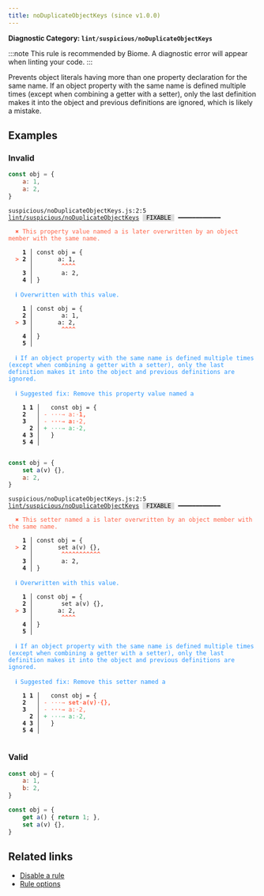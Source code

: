 ```yaml
---
title: noDuplicateObjectKeys (since v1.0.0)
---
```


**Diagnostic Category: `lint/suspicious/noDuplicateObjectKeys`**

:::note
This rule is recommended by Biome. A diagnostic error will appear when linting your code.
:::

Prevents object literals having more than one property declaration for the same name.
If an object property with the same name is defined multiple times (except when combining a getter with a setter), only the last definition makes it into the object and previous definitions are ignored, which is likely a mistake.

## Examples

### Invalid

```jsx
const obj = {
   	a: 1,
   	a: 2,
}
```

<pre class="language-text"><code class="language-text">suspicious/noDuplicateObjectKeys.js:2:5 <a href="https://biomejs.dev/linter/rules/no-duplicate-object-keys">lint/suspicious/noDuplicateObjectKeys</a> <span style="color: #000; background-color: #ddd;"> FIXABLE </span> ━━━━━━━━━━━━

<strong><span style="color: Tomato;">  </span></strong><strong><span style="color: Tomato;">✖</span></strong> <span style="color: Tomato;">This property value named a is later overwritten by an object member with the same name.</span>
  
    <strong>1 │ </strong>const obj = {
<strong><span style="color: Tomato;">  </span></strong><strong><span style="color: Tomato;">&gt;</span></strong> <strong>2 │ </strong>   	a: 1,
   <strong>   │ </strong>   	<strong><span style="color: Tomato;">^</span></strong><strong><span style="color: Tomato;">^</span></strong><strong><span style="color: Tomato;">^</span></strong><strong><span style="color: Tomato;">^</span></strong>
    <strong>3 │ </strong>   	a: 2,
    <strong>4 │ </strong>}
  
<strong><span style="color: rgb(38, 148, 255);">  </span></strong><strong><span style="color: rgb(38, 148, 255);">ℹ</span></strong> <span style="color: rgb(38, 148, 255);">Overwritten with this value.</span>
  
    <strong>1 │ </strong>const obj = {
    <strong>2 │ </strong>   	a: 1,
<strong><span style="color: Tomato;">  </span></strong><strong><span style="color: Tomato;">&gt;</span></strong> <strong>3 │ </strong>   	a: 2,
   <strong>   │ </strong>   	<strong><span style="color: Tomato;">^</span></strong><strong><span style="color: Tomato;">^</span></strong><strong><span style="color: Tomato;">^</span></strong><strong><span style="color: Tomato;">^</span></strong>
    <strong>4 │ </strong>}
    <strong>5 │ </strong>
  
<strong><span style="color: rgb(38, 148, 255);">  </span></strong><strong><span style="color: rgb(38, 148, 255);">ℹ</span></strong> <span style="color: rgb(38, 148, 255);">If an object property with the same name is defined multiple times (except when combining a getter with a setter), only the last definition makes it into the object and previous definitions are ignored.</span>
  
<strong><span style="color: rgb(38, 148, 255);">  </span></strong><strong><span style="color: rgb(38, 148, 255);">ℹ</span></strong> <span style="color: rgb(38, 148, 255);">Suggested fix</span><span style="color: rgb(38, 148, 255);">: </span><span style="color: rgb(38, 148, 255);">Remove this property value named a</span>
  
    <strong>1</strong> <strong>1</strong><strong> │ </strong>  const obj = {
    <strong>2</strong>  <strong> │ </strong><span style="color: Tomato;">-</span> <span style="color: Tomato;"><span style="opacity: 0.8;">·</span></span><span style="color: Tomato;"><span style="opacity: 0.8;">·</span></span><span style="color: Tomato;"><span style="opacity: 0.8;">·</span></span><span style="color: Tomato;"><span style="opacity: 0.8;">→ </span></span><span style="color: Tomato;">a</span><span style="color: Tomato;">:</span><span style="color: Tomato;"><span style="opacity: 0.8;">·</span></span><span style="color: Tomato;"><strong>1</strong></span><span style="color: Tomato;"><strong>,</strong></span>
    <strong>3</strong>  <strong> │ </strong><span style="color: Tomato;">-</span> <span style="color: Tomato;"><span style="opacity: 0.8;"><strong>·</strong></span></span><span style="color: Tomato;"><span style="opacity: 0.8;"><strong>·</strong></span></span><span style="color: Tomato;"><span style="opacity: 0.8;"><strong>·</strong></span></span><span style="color: Tomato;"><span style="opacity: 0.8;"><strong>→ </strong></span></span><span style="color: Tomato;"><strong>a</strong></span><span style="color: Tomato;"><strong>:</strong></span><span style="color: Tomato;"><span style="opacity: 0.8;"><strong>·</strong></span></span><span style="color: Tomato;">2</span><span style="color: Tomato;">,</span>
      <strong>2</strong><strong> │ </strong><span style="color: MediumSeaGreen;">+</span> <span style="color: MediumSeaGreen;"><span style="opacity: 0.8;">·</span></span><span style="color: MediumSeaGreen;"><span style="opacity: 0.8;">·</span></span><span style="color: MediumSeaGreen;"><span style="opacity: 0.8;">·</span></span><span style="color: MediumSeaGreen;"><span style="opacity: 0.8;">→ </span></span><span style="color: MediumSeaGreen;">a</span><span style="color: MediumSeaGreen;">:</span><span style="color: MediumSeaGreen;"><span style="opacity: 0.8;">·</span></span><span style="color: MediumSeaGreen;">2</span><span style="color: MediumSeaGreen;">,</span>
    <strong>4</strong> <strong>3</strong><strong> │ </strong>  }
    <strong>5</strong> <strong>4</strong><strong> │ </strong>  
  
</code></pre>

```jsx
const obj = {
   	set a(v) {},
   	a: 2,
}
```

<pre class="language-text"><code class="language-text">suspicious/noDuplicateObjectKeys.js:2:5 <a href="https://biomejs.dev/linter/rules/no-duplicate-object-keys">lint/suspicious/noDuplicateObjectKeys</a> <span style="color: #000; background-color: #ddd;"> FIXABLE </span> ━━━━━━━━━━━━

<strong><span style="color: Tomato;">  </span></strong><strong><span style="color: Tomato;">✖</span></strong> <span style="color: Tomato;">This setter named a is later overwritten by an object member with the same name.</span>
  
    <strong>1 │ </strong>const obj = {
<strong><span style="color: Tomato;">  </span></strong><strong><span style="color: Tomato;">&gt;</span></strong> <strong>2 │ </strong>   	set a(v) {},
   <strong>   │ </strong>   	<strong><span style="color: Tomato;">^</span></strong><strong><span style="color: Tomato;">^</span></strong><strong><span style="color: Tomato;">^</span></strong><strong><span style="color: Tomato;">^</span></strong><strong><span style="color: Tomato;">^</span></strong><strong><span style="color: Tomato;">^</span></strong><strong><span style="color: Tomato;">^</span></strong><strong><span style="color: Tomato;">^</span></strong><strong><span style="color: Tomato;">^</span></strong><strong><span style="color: Tomato;">^</span></strong><strong><span style="color: Tomato;">^</span></strong>
    <strong>3 │ </strong>   	a: 2,
    <strong>4 │ </strong>}
  
<strong><span style="color: rgb(38, 148, 255);">  </span></strong><strong><span style="color: rgb(38, 148, 255);">ℹ</span></strong> <span style="color: rgb(38, 148, 255);">Overwritten with this value.</span>
  
    <strong>1 │ </strong>const obj = {
    <strong>2 │ </strong>   	set a(v) {},
<strong><span style="color: Tomato;">  </span></strong><strong><span style="color: Tomato;">&gt;</span></strong> <strong>3 │ </strong>   	a: 2,
   <strong>   │ </strong>   	<strong><span style="color: Tomato;">^</span></strong><strong><span style="color: Tomato;">^</span></strong><strong><span style="color: Tomato;">^</span></strong><strong><span style="color: Tomato;">^</span></strong>
    <strong>4 │ </strong>}
    <strong>5 │ </strong>
  
<strong><span style="color: rgb(38, 148, 255);">  </span></strong><strong><span style="color: rgb(38, 148, 255);">ℹ</span></strong> <span style="color: rgb(38, 148, 255);">If an object property with the same name is defined multiple times (except when combining a getter with a setter), only the last definition makes it into the object and previous definitions are ignored.</span>
  
<strong><span style="color: rgb(38, 148, 255);">  </span></strong><strong><span style="color: rgb(38, 148, 255);">ℹ</span></strong> <span style="color: rgb(38, 148, 255);">Suggested fix</span><span style="color: rgb(38, 148, 255);">: </span><span style="color: rgb(38, 148, 255);">Remove this setter named a</span>
  
    <strong>1</strong> <strong>1</strong><strong> │ </strong>  const obj = {
    <strong>2</strong>  <strong> │ </strong><span style="color: Tomato;">-</span> <span style="color: Tomato;"><span style="opacity: 0.8;">·</span></span><span style="color: Tomato;"><span style="opacity: 0.8;">·</span></span><span style="color: Tomato;"><span style="opacity: 0.8;">·</span></span><span style="color: Tomato;"><span style="opacity: 0.8;">→ </span></span><span style="color: Tomato;"><strong>s</strong></span><span style="color: Tomato;"><strong>e</strong></span><span style="color: Tomato;"><strong>t</strong></span><span style="color: Tomato;"><span style="opacity: 0.8;"><strong>·</strong></span></span><span style="color: Tomato;"><strong>a</strong></span><span style="color: Tomato;"><strong>(</strong></span><span style="color: Tomato;"><strong>v</strong></span><span style="color: Tomato;"><strong>)</strong></span><span style="color: Tomato;"><span style="opacity: 0.8;"><strong>·</strong></span></span><span style="color: Tomato;"><strong>{</strong></span><span style="color: Tomato;"><strong>}</strong></span><span style="color: Tomato;"><strong>,</strong></span>
    <strong>3</strong>  <strong> │ </strong><span style="color: Tomato;">-</span> <span style="color: Tomato;"><span style="opacity: 0.8;"><strong>·</strong></span></span><span style="color: Tomato;"><span style="opacity: 0.8;"><strong>·</strong></span></span><span style="color: Tomato;"><span style="opacity: 0.8;"><strong>·</strong></span></span><span style="color: Tomato;"><span style="opacity: 0.8;"><strong>→ </strong></span></span><span style="color: Tomato;">a</span><span style="color: Tomato;">:</span><span style="color: Tomato;"><span style="opacity: 0.8;">·</span></span><span style="color: Tomato;">2</span><span style="color: Tomato;">,</span>
      <strong>2</strong><strong> │ </strong><span style="color: MediumSeaGreen;">+</span> <span style="color: MediumSeaGreen;"><span style="opacity: 0.8;">·</span></span><span style="color: MediumSeaGreen;"><span style="opacity: 0.8;">·</span></span><span style="color: MediumSeaGreen;"><span style="opacity: 0.8;">·</span></span><span style="color: MediumSeaGreen;"><span style="opacity: 0.8;">→ </span></span><span style="color: MediumSeaGreen;">a</span><span style="color: MediumSeaGreen;">:</span><span style="color: MediumSeaGreen;"><span style="opacity: 0.8;">·</span></span><span style="color: MediumSeaGreen;">2</span><span style="color: MediumSeaGreen;">,</span>
    <strong>4</strong> <strong>3</strong><strong> │ </strong>  }
    <strong>5</strong> <strong>4</strong><strong> │ </strong>  
  
</code></pre>

### Valid

```jsx
const obj = {
   	a: 1,
   	b: 2,
}
```

```jsx
const obj = {
   	get a() { return 1; },
   	set a(v) {},
}
```

## Related links

- [Disable a rule](/linter/#disable-a-lint-rule)
- [Rule options](/linter/#rule-options)
